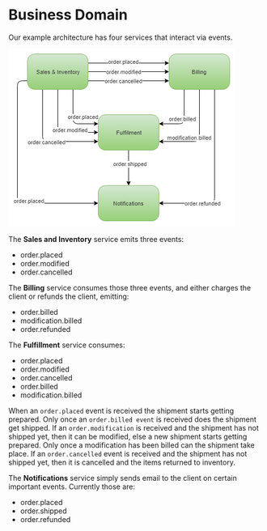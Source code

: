 # Business Domain

Our example architecture has four services that interact via events.

![](business-events.png)

The **Sales and Inventory** service emits three events:

- order.placed
- order.modified
- order.cancelled

The **Billing** service consumes those three events, 
and either charges the client or refunds the client, emitting:

- order.billed
- modification.billed
- order.refunded

The **Fulfillment** service consumes:

- order.placed
- order.modified
- order.cancelled
- order.billed
- modification.billed

When an `order.placed` event is received the shipment starts getting prepared. 
Only once an `order.billed event` is received does the shipment get shipped. 
If an `order.modification` is received and the shipment has not shipped yet, 
then it can be modified, else a new shipment starts getting prepared. 
Only once a modification has been billed can the shipment take place. 
If an `order.cancelled` event is received and the shipment has not shipped yet, 
then it is cancelled and the items returned to inventory.

The **Notifications** service simply sends email to the client on certain 
important events. Currently those are:

- order.placed
- order.shipped
- order.refunded
